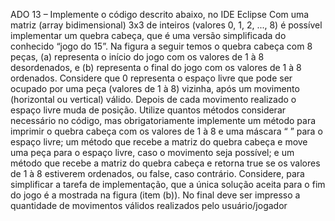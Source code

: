 ADO 13 – Implemente o código descrito abaixo, no IDE Eclipse
Com uma matriz (array bidimensional) 3x3 de inteiros (valores 0, 1, 2, ..., 8) é
possível implementar um quebra cabeça, que é uma versão simplificada do
conhecido “jogo do 15”. Na figura a seguir temos o quebra cabeça com 8
peças, (a) representa o início do jogo com os valores de 1 à 8 desordenados, e
(b) representa o final do jogo com os valores de 1 à 8 ordenados. Considere
que 0 representa o espaço livre que pode ser ocupado por uma peça (valores de
1 à 8) vizinha, após um movimento (horizontal ou vertical) válido. Depois de
cada movimento realizado o espaço livre muda de posição. Utilize quantos
métodos considerar necessário no código, mas obrigatoriamente implemente
um método para imprimir o quebra cabeça com os valores de 1 à 8 e uma
máscara “ ” para o espaço livre; um método que recebe a matriz do quebra
cabeça e move uma peça para o espaço livre, caso o movimento seja possível;
e um método que recebe a matriz do quebra cabeça e retorna true se os valores
de 1 à 8 estiverem ordenados, ou false, caso contrário. Considere, para
simplificar a tarefa de implementação, que a única solução aceita para o fim do
jogo é a mostrada na figura (item (b)). No final deve ser impresso a quantidade
de movimentos válidos realizados pelo usuário/jogador